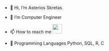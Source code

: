 - 👋 Hi, I’m Asterios Skretas 
- 🌱 I’m Computer Engineer


- 📫 How to reach me <a href="https://www.linkedin.com/in/asterios-skretas-0bb9a11b2/"> </a> <img src="https://user-images.githubusercontent.com/20301691/178126816-9425bfe3-eb12-4f5c-a1e8-76350578e228.png" width="30" height="30">                     
                                                            

- :hammer: Programming Languages Python, SQL, R, C



















